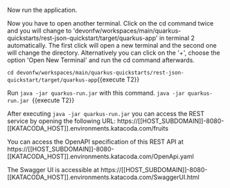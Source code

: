 Now run the application.



Now you have to open another terminal. Click on the cd command twice and you will change to &#39;devonfw/workspaces/main/quarkus-quickstarts/rest-json-quickstart/target/quarkus-app&#39; in terminal 2 automatically. The first click will open a new terminal and the second one will change the directory. Alternatively you can click on the &#39;+&#39;, choose the option &#39;Open New Terminal&#39; and run the cd command afterwards. 


`cd devonfw/workspaces/main/quarkus-quickstarts/rest-json-quickstart/target/quarkus-app`{{execute T2}}


Run `java -jar quarkus-run.jar` with this command.
`java -jar quarkus-run.jar `{{execute T2}} 


After executing `java -jar quarkus-run.jar` you can access the REST service by opening the following URL: https://[[HOST_SUBDOMAIN]]-8080-[[KATACODA_HOST]].environments.katacoda.com/fruits

You can access the OpenAPI specification of this REST API at https://[[HOST_SUBDOMAIN]]-8080-[[KATACODA_HOST]].environments.katacoda.com/OpenApi.yaml

The Swagger UI is accessible at https://[[HOST_SUBDOMAIN]]-8080-[[KATACODA_HOST]].environments.katacoda.com/SwaggerUI.html


